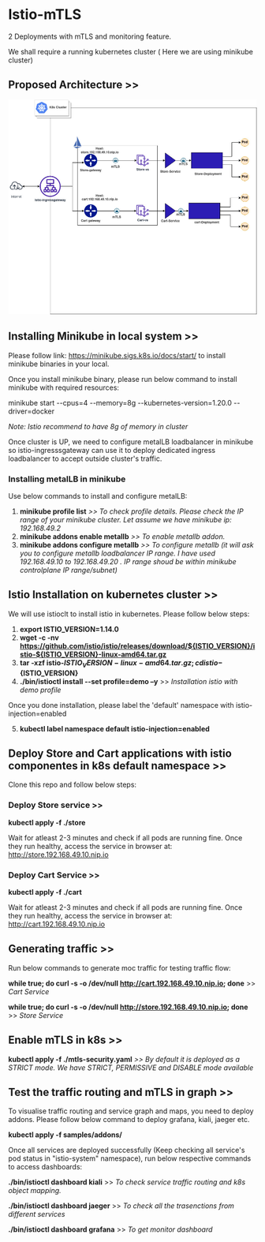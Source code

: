 




# Istio-mTLS 
2 Deployments with mTLS and monitoring feature.

We shall require a running kubernetes cluster ( Here we are using minikube cluster)

## Proposed Architecture >>

![Architecture](./Istio.jpg)

## Installing Minikube in local system >>

Please follow link: https://minikube.sigs.k8s.io/docs/start/ to install minikube binaries in your local.

Once you install minikube binary, please run below command to install minikube with required resources:

minikube start --cpus=4 --memory=8g --kubernetes-version=1.20.0 --driver=docker

*Note: Istio recommend to have 8g of memory in cluster*

Once cluster is UP, we need to configure metalLB loadbalancer in minikube so istio-ingresssgateway can use it to deploy dedicated ingress loadbalancer to accept outside cluster's traffic.

### Installing metalLB in minikube

Use below commands to install and configure metalLB:

1. **minikube profile list** *>> To check profile details. Please check the IP range of your minikube cluster. Let assume we have minikube ip: 192.168.49.2*
2. **minikube addons enable metallb** *>> To enable metallb addon.*
3. **minikube addons configure metallb** *>> To configure metallb (it will ask you to configure metallb loadbalancer IP range. I have used 192.168.49.10 to 192.168.49.20 . IP range shoud be within minikube controlplane IP range/subnet)*


## Istio Installation on kubernetes cluster >>

We will use istioclt to install istio in kubernetes. Please follow below steps:

1. **export ISTIO_VERSION=1.14.0**
2. **wget -c -nv https://github.com/istio/istio/releases/download/${ISTIO_VERSION}/istio-${ISTIO_VERSION}-linux-amd64.tar.gz**
3. **tar -xzf istio-${ISTIO_VERSION}-linux-amd64.tar.gz; cd istio-${ISTIO_VERSION}**
4. **./bin/istioctl install --set profile=demo –y** >> *Installation istio with demo profile*

Once you done installation, please label the 'default' namespace with istio-injection=enabled

5. **kubectl label namespace default istio-injection=enabled**

## Deploy Store and Cart applications with istio componentes in k8s default namespace >>

Clone this repo and follow below steps:

### Deploy Store service >>

**kubectl apply -f ./store**

Wait for atleast 2-3 minutes and check if all pods are running fine. Once they run healthy, access the service in browser at:
http://store.192.168.49.10.nip.io

### Deploy Cart Service >> 


**kubectl apply -f ./cart**

Wait for atleast 2-3 minutes and check if all pods are running fine. Once they run healthy, access the service in browser at:
http://cart.192.168.49.10.nip.io

## Generating traffic >>

Run below commands to generate moc traffic for testing traffic flow:

**while true; do curl -s -o /dev/null http://cart.192.168.49.10.nip.io; done** >> *Cart Service*

**while true; do curl -s -o /dev/null http://store.192.168.49.10.nip.io; done** >> *Store Service*

## Enable mTLS in k8s >>

**kubectl apply -f ./mtls-security.yaml** *>> By default it is deployed as a STRICT mode. We have STRICT, PERMISSIVE and DISABLE mode available*


## Test the traffic routing and mTLS in graph >>

To visualise traffic routing and service graph and maps, you need to deploy addons. Please follow below command to deploy grafana, kiali, jaeger etc. 

**kubectl apply -f samples/addons/**

Once all services are deployed successfully (Keep checking all service's pod status in "istio-system" namespace), run below respective commands to access dashboards:

**./bin/istioctl dashboard kiali** >> *To check service traffic routing and k8s object mapping.*

**./bin/istioctl dashboard jaeger** >> *To check all the trasenctions from different services*

**./bin/istioctl dashboard grafana** >> *To get monitor dashboard*

